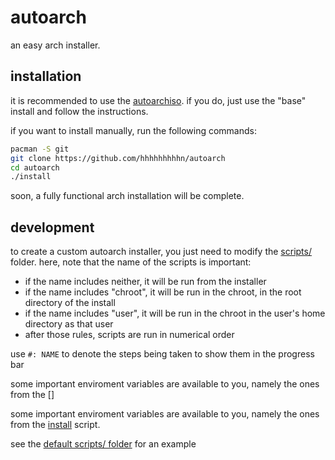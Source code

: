 # autoarch
an easy arch installer.

## installation
it is recommended to use the [autoarchiso](https://github.com/hhhhhhhhhn/autoarchiso).
if you do, just use the "base" install and follow the instructions.

if you want to install manually, run the following commands:

```bash
pacman -S git
git clone https://github.com/hhhhhhhhhn/autoarch
cd autoarch
./install
```

soon, a fully functional arch installation will be complete.

## development
to create a custom autoarch installer, you just need to modify the [scripts/](./scripts) folder.
here, note that the name of the scripts is important:

- if the name includes neither, it will be run from the installer
- if the name includes "chroot", it will be run in the chroot, in the root directory of the install
- if the name includes "user", it will be run in the chroot in the user's home directory as that user
- after those rules, scripts are run in numerical order

use `#: NAME` to denote the steps being taken to show them in the progress bar

some important enviroment variables are available to you,
namely the ones from the []

some important enviroment variables are available to you,
namely the ones from the [install](./install) script.

see the [default scripts/ folder](./scripts) for an example
